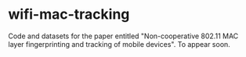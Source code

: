 # wifi-mac-tracking
Code and datasets for the paper entitled "Non-cooperative 802.11 MAC layer fingerprinting and tracking of mobile devices". To appear soon.

